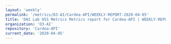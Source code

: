 ```yaml
---
layout: 'weekly'
permalink: '/metrics/D3-AI/Cardea-API/WEEKLY-REPORT-2020-04-05'
title: 'DAI Lab OSS Metrics Metrics report for Cardea-API | WEEKLY-REPORT-2020-04-05'
organization: 'D3-AI'
repository: 'Cardea-API'
current_date: '2020-04-05'
---
```

